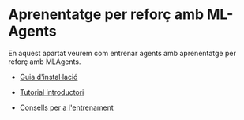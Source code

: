 # Aprenentatge per reforç amb ML-Agents

En aquest apartat veurem com entrenar agents amb aprenentatge per reforç amb MLAgents.

- [Guia d'instal·lació](install.md)

- [Tutorial introductori](tutorial.md)

- [Consells per a l'entrenament](consells.md)


